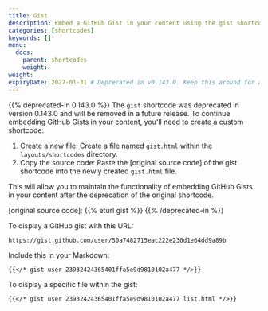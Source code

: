 ```yaml
---
title: Gist
description: Embed a GitHub Gist in your content using the gist shortcode.
categories: [shortcodes]
keywords: []
menu:
  docs:
    parent: shortcodes
    weight:
weight:
expiryDate: 2027-01-31 # Deprecated in v0.143.0. Keep this around for a couple of years because it contains instructions for creating a replacement.
---
```


{{% deprecated-in 0.143.0 %}}
The `gist` shortcode was deprecated in version 0.143.0 and will be removed in a future release. To continue embedding GitHub Gists in your content, you'll need to create a custom shortcode:

1. Create a new file: Create a file named `gist.html` within the `layouts/shortcodes` directory.
2. Copy the source code: Paste the [original source code] of the gist shortcode into the newly created `gist.html` file.

This will allow you to maintain the functionality of embedding GitHub Gists in your content after the deprecation of the original shortcode.

[original source code]: {{% eturl gist %}}
{{% /deprecated-in %}}

To display a GitHub gist with this URL:

```text
https://gist.github.com/user/50a7482715eac222e230d1e64dd9a89b
```

Include this in your Markdown:

```text
{{</* gist user 23932424365401ffa5e9d9810102a477 */>}}
```

To display a specific file within the gist:

```text
{{</* gist user 23932424365401ffa5e9d9810102a477 list.html */>}}
```
